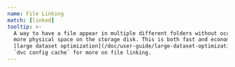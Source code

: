 ```yaml
---
name: File Linking
match: [linked]
tooltip: >-
  A way to have a file appear in multiple different folders without occupying
  more physical space on the storage disk. This is both fast and economical. See
  [large dataset optimization](/doc/user-guide/large-dataset-optimization) and
  `dvc config cache` for more on file linking.
---
```

